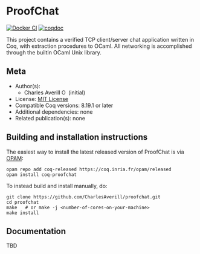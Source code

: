 <!---
This file was generated from `meta.yml`, please do not edit manually.
Follow the instructions on https://github.com/coq-community/templates to regenerate.
--->
# ProofChat

[![Docker CI][docker-action-shield]][docker-action-link]
[![coqdoc][coqdoc-shield]][coqdoc-link]

[docker-action-shield]: https://github.com/CharlesAverill/proofchat/actions/workflows/docker-action.yml/badge.svg?branch=master
[docker-action-link]: https://github.com/CharlesAverill/proofchat/actions/workflows/docker-action.yml


[coqdoc-shield]: https://img.shields.io/badge/docs-coqdoc-blue.svg
[coqdoc-link]: https://CharlesAverill.github.io/proofchat/docs/latest/coqdoc/toc.html


This project contains a verified TCP client/server chat application written in
Coq, with extraction procedures to OCaml. All networking is accomplished through
the builtin OCaml Unix library.

## Meta

- Author(s):
  - Charles Averill [<img src="https://zenodo.org/static/images/orcid.svg" height="14px" alt="ORCID logo" />](https://orcid.org/0000-0001-6614-1808) (initial)
- License: [MIT License](LICENSE)
- Compatible Coq versions: 8.19.1 or later
- Additional dependencies: none
- Related publication(s): none

## Building and installation instructions

The easiest way to install the latest released version of ProofChat
is via [OPAM](https://opam.ocaml.org/doc/Install.html):

```shell
opam repo add coq-released https://coq.inria.fr/opam/released
opam install coq-proofchat
```

To instead build and install manually, do:

``` shell
git clone https://github.com/CharlesAverill/proofchat.git
cd proofchat
make   # or make -j <number-of-cores-on-your-machine> 
make install
```


## Documentation

TBD
